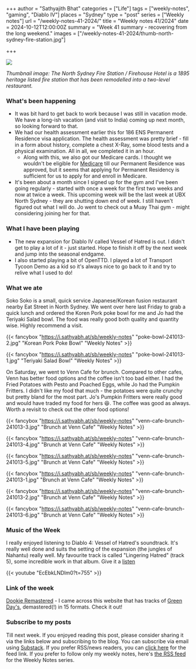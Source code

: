 +++
author = "Sathyajith Bhat"
categories = ["Life"]
tags = ["weekly-notes", "gaming", "Diablo IV"]
places = "Sydney"
type = "post"
series = ["Weekly notes"]
url = "/weekly-notes-41-2024/"
title = "Weekly notes 41/2024"
date = 2024-10-12T12:00:00Z
summary = "Week 41 summary - recovering from the long weekend."
images = ["/weekly-notes-41-2024/thumb-north-sydney-fire-station.jpg"]

+++

![](thumb-north-sydney-fire-station.jpg)

_Thumbnail image: The North Sydney Fire Station / Firehouse Hotel is a 1895 heritage listed fire station that has been remodelled into a two-level restaurant._ 

### What's been happening

* It was bit hard to get back to work because I was still in vacation mode. We have a long-ish vacation (and visit to India) coming up next month, so looking forward to that.
* We had our health assessment earlier this for 186 ENS Permanent Residence visa application. The health assessment was pretty brief - fill in a form about history, complete a chest X-Ray, some blood tests and a physical examination. All in all, we completed it in an hour.
  * Along with this, we also got our Medicare cards. I thought we wouldn't be eligible for [Medicare](https://en.wikipedia.org/wiki/Medicare_(Australia)) till our Permanent Residence was approved, but it seems that applying for Permanent Residency is sufficient for us to apply for and enroll in Medicare. 
* It's been about a month since I signed up for the gym and I've been going regularly - started with once a week for the first two weeks and now at twice a week. This upcoming week will be the last week at UBX North Sydney - they are shutting down end of week. I still haven't figured out what I will do. Jo went to check out a Muay Thai gym - might considering joining her for that.


### What I have been playing

* The new expansion for Diablo IV called Vessel of Hatred is out. I didn't get to play a lot of it - just started. Hope to finish it off by the next week and jump into the seasonal endgame. 
* I also started playing a bit of OpenTTD. I played a lot of Transport Tycoon Demo as a kid so it's always nice to go back to it and try to relive what I used to do! 

### What we ate

Soko Soko is a small, quick service Japanese/Korean fusion restaurant nearby Eat Street in North Sydney. We went over here last Friday to grab a quick lunch and ordered the Koren Pork poke bowl for me and Jo had the Teriyaki Salad bowl. The food was really good both quality and quantity wise. Highly recommend a visit.

  {{< fancybox "https://i.sathyabh.at/sb/weekly-notes" "poke-bowl-241013-2.jpg" "Korean Pork Poke Bowl" "Weekly Notes" >}}

  {{< fancybox "https://i.sathyabh.at/sb/weekly-notes" "poke-bowl-241013-1.jpg" "Teriyaki Salad Bowl" "Weekly Notes" >}}

On Saturday, we went to Venn Cafe for brunch. Compared to other cafes, Venn has better food options and the coffee isn't too bad either. I had the Fried Potatoes with Pesto and Poached Eggs, while Jo had the Pumpkin Fritters. I didn't like my food that much - the potatoes were quite crunchy but pretty bland for the most part. Jo's Pumpkin Fritters were really good and would have traded my food for hers 😆. The coffee was good as always. Worth a revisit to check out the other food options!

  {{< fancybox "https://i.sathyabh.at/sb/weekly-notes" "venn-cafe-brunch-241013-3.jpg" "Brunch at Venn Cafe" "Weekly Notes" >}}

  {{< fancybox "https://i.sathyabh.at/sb/weekly-notes" "venn-cafe-brunch-241013-4.jpg" "Brunch at Venn Cafe" "Weekly Notes" >}}
  
  {{< fancybox "https://i.sathyabh.at/sb/weekly-notes" "venn-cafe-brunch-241013-5.jpg" "Brunch at Venn Cafe" "Weekly Notes" >}}
  
  {{< fancybox "https://i.sathyabh.at/sb/weekly-notes" "venn-cafe-brunch-241013-1.jpg" "Brunch at Venn Cafe" "Weekly Notes" >}}

  {{< fancybox "https://i.sathyabh.at/sb/weekly-notes" "venn-cafe-brunch-241013-2.jpg" "Brunch at Venn Cafe" "Weekly Notes" >}}

  {{< fancybox "https://i.sathyabh.at/sb/weekly-notes" "venn-cafe-brunch-241013-6.jpg" "Brunch at Venn Cafe" "Weekly Notes" >}}

### Music of the Week

I really enjoyed listening to Diablo 4: Vessel of Hatred's soundtrack. It's really well done and suits the setting of the expansion (the jungles of Nahantu) really well. My favourite track is called "Lingering Hatred" (track 5), some incredible work in that album. Give it a [listen](https://youtu.be/EcEbkLNDlm0?t=755)

  {{< youtube "EcEbkLNDlm0?t=755" >}}

### Link of the week

[Dookie Remastered](https://www.dookiedemastered.com/) - I came across this website that has tracks of [Green Day's](https://open.spotify.com/artist/7oPftvlwr6VrsViSDV7fJY?si=MLmLfjhwSVqirt43io9i4Q), demastered(!) in 15 formats. Check it out!  

### Subscribe to my posts

Till next week. If you enjoyed reading this post, please consider sharing it via the links below and subscribing to the blog. You can subscribe via email using [Substack](https://sathyabhat.substack.com/). If you prefer RSS/news readers, you can [click here](https://sathyabh.at/index.xml) for the feed link. If you prefer to follow only my weekly notes, here's [the RSS feed](https://sathyabh.at/series/weekly-notes/index.xml) for the Weekly Notes series. 
